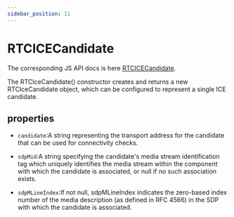 ```yaml
---
sidebar_position: 11
---
```


# RTCICECandidate

The corresponding JS API docs is here [RTCICECandidate](https://developer.mozilla.org/en-US/docs/Web/API/RTCICECandidate).

The RTCIceCandidate() constructor creates and returns a new RTCIceCandidate object, which can be configured to represent a single ICE candidate.

## properties

- `candidate`:A string representing the transport address for the candidate that can be used for connectivity checks. 

- `sdpMid`:A string specifying the candidate's media stream identification tag which uniquely identifies the media stream within the component with which the candidate is associated, or null if no such association exists.

- `sdpMLineIndex`:If not null, sdpMLineIndex indicates the zero-based index number of the media description (as defined in RFC 4566) in the SDP with which the candidate is associated.